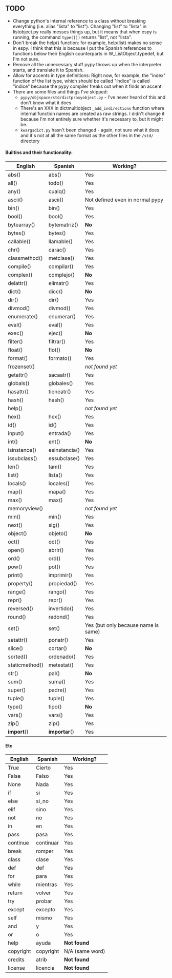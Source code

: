 ## TODO

* Change python's internal reference to a class without breaking everything 
    (i.e. alias "lista" to "list"). Changing "list" to "lista" in listobject.py
    really messes things up, but it means that when espy is running, the command
    `type([])` returns "list", not "lista". 
* Don't break the help() function: for example, help(list) makes no sense in 
    espy. I think that this is because I put the Spanish references to functions
    below their English counterparts in W_ListObject.typedef, but I'm not sure.
* Remove all the unnecessary stuff pypy throws up when the interpreter starts,
    and translate it to Spanish.
* Allow for accents in type definitions: Right now, for example, the "index" 
    function of the list type, which should be called "índice" is called
    "indice" because the pypy compiler freaks out when it finds an accent.
* There are some files and things I've skipped:
  * `pypy/objspace/std/dictproxyobject.py` - I've never heard of this and don't 
        know what it does
  * There's an XXX in dictmultiobject `_add_indirections` function where
        internal function names are created as raw strings. I didn't change it
        because I'm not entirely sure whether it's necessary to, but it might be.
  * `kwargsdict.py` hasn't been changed - again, not sure what it does and it's 
        not at all the same format as the other files in the `/std/` directory


#### Builtins and their functionality:

| English       |  Spanish       |  Working?
| --------------|----------------|----------
| abs()         |  abs()         |  Yes
| all()         |  todo()        |  Yes
| any()         |  cualq()       |  Yes
| ascii()       |  ascii()       |  Not defined even in normal pypy
| bin()         |  bin()         |  Yes
| bool()        |  bool()	     |   Yes
| bytearray()   |  bytematriz()  |  **No**
| bytes()       |  bytes()	     |   Yes
| callable()    |  llamable()    |  Yes
| chr()	        |  carac()       |  Yes
| classmethod() |  metclase()    |  Yes
| compile()     |  compilar()    |  Yes
| complex()     |  complejo()    |  **No**
| delattr()     |  elimatr()     |  Yes
| dict()        |  dicc()        |  **No**
| dir()         |  dir()         |  Yes
| divmod()      |  divmod()      |  Yes
| enumerate()   |  enumerar()    |  Yes
| eval()        |  eval()        |  Yes
| exec()        |  ejec()        |  **No**
| filter()      |  filtrar()     |  Yes
| float()       |  flot()        |  **No**
| format()      |  formato()     |  Yes
| frozenset()   |                |  *not found yet*
| getattr()     |  sacaatr()     |  Yes
| globals()     |  globales()    |  Yes
| hasattr()     |  tieneatr()    |  Yes
| hash()        |  hash()        |  Yes
| help()        |                |  *not found yet*
| hex()         |  hex()         |  Yes
| id()          |  id()          |  Yes
| input()       |  entrada()     |  Yes
| int()         |  ent()         |  **No**
| isinstance()  |  esinstancia() |  Yes
| issubclass()  |  essubclase()  |  Yes
| len()         |  tam()         |  Yes
| list()        |  lista()       |  Yes
| locals()      |  locales()     |  Yes
| map()         |  mapa()        |  Yes
| max()         |  max()         |  Yes
| memoryview()  |                |   *not found yet*
| min()         |  min()         |  Yes
| next()        |  sig()         |  Yes
| object()      |  objeto()      |  **No**
| oct()         |  oct()         |  Yes
| open()        |  abrir()       |  Yes
| ord()         |  ord()         |  Yes
| pow()         |  pot()         |  Yes
| print()       |  imprimir()    |  Yes
| property()    |  propiedad()   |  Yes
| range()       |  rango()       |  Yes
| repr()        |  repr()        |  Yes
| reversed()    |  invertido()   |  Yes
| round()       |  redond()      |  Yes
| set()         |  set()         |  Yes (but only because name is same)
| setattr()     |  ponatr()      |  Yes
| slice()       |  cortar()      |  **No**
| sorted()      |  ordenado()    |  Yes
| staticmethod()|  metestat()    |  Yes
| str()         |  pal()         |  **No**
| sum()         |  suma()        |  Yes
| super()       |  padre()       |  Yes
| tuple()       |  tuple()       |  Yes
| type()        |  tipo()        |  **No**
| vars()        |  vars()        |  Yes
| zip()         |  zip()         |  Yes
| __import__()  |  __importar__()|  Yes

#### Etc

| English         | Spanish       |   Working?
| ----------------| --------------| ----------
| True            | Cierto        |   Yes
| False           | Falso         |   Yes
| None            | Nada          |   Yes
| if              | si            |   Yes 
| else            | si_no         |   Yes 
| elif            | sino          |   Yes 
| not             | no            |   Yes
| in              | en            |   Yes
| pass            | pasa          |   Yes
| continue        | continuar     |   Yes
| break           | romper        |   Yes
| class           | clase         |   Yes
| def             | def           |   Yes
| for             | para          |   Yes
| while           | mientras      |   Yes
| return          | volver        |   Yes
| try             | probar        |   Yes
| except          | excepto       |   Yes
| self            | mismo         |   Yes
| and             | y             |   Yes
| or              | o             |   Yes
| help            | ayuda         |   **Not found**
| copyright       | copyright     |   N/A (same word)
| credits         | atrib         |   **Not found**
| license         | licencia      |   **Not found**
